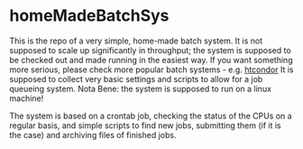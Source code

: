 # homeMadeBatchSys
This is the repo of a very simple, home-made batch system.
It is not supposed to scale up significantly in throughput; the system is supposed to be checked out and made running in the easiest way.
If you want something more serious, please check more popular batch systems - e.g. [htcondor](https://research.cs.wisc.edu/htcondor/)
It is supposed to collect very basic settings and scripts to allow for a job queueing system.
Nota Bene: the system is supposed to run on a linux machine!

The system is based on a crontab job, checking the status of the CPUs on a regular basis, and simple scripts to find new jobs, submitting them (if it is the case) and archiving files of finished jobs.
